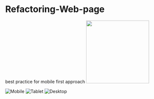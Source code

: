 # Refactoring-Web-page
best practice for mobile first approach 
<img src="/img/mobile.png" width="200" />

![Mobile](/img/mobile.png)
![Tablet](/img/tablet.png)
![Desktop](/img/desktop.png)



